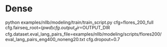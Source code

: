 # Dense
python examples/nllb/modeling/train/train_script.py cfg=flores_200_full cfg.fairseq_root=$(pwd) cfg.output_dir=$OUTPUT_DIR cfg.dataset.eval_lang_pairs_file=examples/nllb/modeling/scripts/flores200/eval_lang_pairs_eng400_noneng20.txt cfg.dropout=0.7
